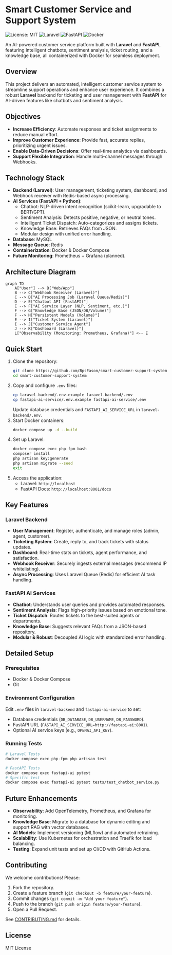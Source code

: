 # Smart Customer Service and Support System

![License: MIT](https://img.shields.io/badge/License-MIT-blue.svg)
![Laravel](https://img.shields.io/badge/Laravel-11.x-red)
![FastAPI](https://img.shields.io/badge/FastAPI-0.115-green)
![Docker](https://img.shields.io/badge/Docker-Compose-blue)

An AI-powered customer service platform built with **Laravel** and **FastAPI**, featuring intelligent chatbots, sentiment analysis, ticket routing, and a knowledge base, all containerized with Docker for seamless deployment.

## Overview
This project delivers an automated, intelligent customer service system to streamline support operations and enhance user experience. It combines a robust **Laravel** backend for ticketing and user management with **FastAPI** for AI-driven features like chatbots and sentiment analysis.

## Objectives
- **Increase Efficiency**: Automate responses and ticket assignments to reduce manual effort.
- **Improve Customer Experience**: Provide fast, accurate replies, prioritizing urgent issues.
- **Enable Data-Driven Decisions**: Offer real-time analytics via dashboards.
- **Support Flexible Integration**: Handle multi-channel messages through Webhooks.

## Technology Stack
- **Backend (Laravel)**: User management, ticketing system, dashboard, and Webhook receiver with Redis-based async processing.
- **AI Services (FastAPI + Python)**:
  - Chatbot: NLP-driven intent recognition (scikit-learn, upgradable to BERT/GPT).
  - Sentiment Analysis: Detects positive, negative, or neutral tones.
  - Intelligent Ticket Dispatch: Auto-categorizes and assigns tickets.
  - Knowledge Base: Retrieves FAQs from JSON.
  - Modular design with unified error handling.
- **Database**: MySQL
- **Message Queue**: Redis
- **Containerization**: Docker & Docker Compose
- **Future Monitoring**: Prometheus + Grafana (planned).

## Architecture Diagram
```mermaid
graph TD
    A["User"] --> B["Web/App"]
    B --> C["Webhook Receiver (Laravel)"]
    C --> D["AI Processing Job (Laravel Queue/Redis)"]
    D --> E["Chatbot API (FastAPI)"]
    E --> F["AI Service Layer (NLP, Sentiment, etc.)"]
    F --> G["Knowledge Base (JSON/DB/Volume)"]
    F --> H["Persistent Models (Volume)"]
    E --> I["Ticket System (Laravel)"]
    I --> J["Customer Service Agent"]
    J --> K["Dashboard (Laravel)"]
    L["Observability (Monitoring: Prometheus, Grafana)"] <-- E
```

## Quick Start
1. Clone the repository:
   ```bash
   git clone https://github.com/BpsEason/smart-customer-support-system.git
   cd smart-customer-support-system
   ```
2. Copy and configure `.env` files:
   ```bash
   cp laravel-backend/.env.example laravel-backend/.env
   cp fastapi-ai-service/.env.example fastapi-ai-service/.env
   ```
   Update database credentials and `FASTAPI_AI_SERVICE_URL` in `laravel-backend/.env`.
3. Start Docker containers:
   ```bash
   docker compose up -d --build
   ```
4. Set up Laravel:
   ```bash
   docker compose exec php-fpm bash
   composer install
   php artisan key:generate
   php artisan migrate --seed
   exit
   ```
5. Access the application:
   - Laravel: `http://localhost`
   - FastAPI Docs: `http://localhost:8001/docs`

## Key Features

### Laravel Backend
- **User Management**: Register, authenticate, and manage roles (admin, agent, customer).
- **Ticketing System**: Create, reply to, and track tickets with status updates.
- **Dashboard**: Real-time stats on tickets, agent performance, and satisfaction.
- **Webhook Receiver**: Securely ingests external messages (recommend IP whitelisting).
- **Async Processing**: Uses Laravel Queue (Redis) for efficient AI task handling.

### FastAPI AI Services
- **Chatbot**: Understands user queries and provides automated responses.
- **Sentiment Analysis**: Flags high-priority issues based on emotional tone.
- **Ticket Dispatch**: Routes tickets to the best-suited agents or departments.
- **Knowledge Base**: Suggests relevant FAQs from a JSON-based repository.
- **Modular & Robust**: Decoupled AI logic with standardized error handling.

## Detailed Setup
### Prerequisites
- Docker & Docker Compose
- Git

### Environment Configuration
Edit `.env` files in `laravel-backend` and `fastapi-ai-service` to set:
- Database credentials (`DB_DATABASE`, `DB_USERNAME`, `DB_PASSWORD`).
- FastAPI URL (`FASTAPI_AI_SERVICE_URL=http://fastapi-ai:8001`).
- Optional AI service keys (e.g., `OPENAI_API_KEY`).

### Running Tests
```bash
# Laravel Tests
docker compose exec php-fpm php artisan test

# FastAPI Tests
docker compose exec fastapi-ai pytest
# Specific test
docker compose exec fastapi-ai pytest tests/test_chatbot_service.py
```

## Future Enhancements
- **Observability**: Add OpenTelemetry, Prometheus, and Grafana for monitoring.
- **Knowledge Base**: Migrate to a database for dynamic editing and support RAG with vector databases.
- **AI Models**: Implement versioning (MLflow) and automated retraining.
- **Scalability**: Use Kubernetes for orchestration and Traefik for load balancing.
- **Testing**: Expand unit tests and set up CI/CD with GitHub Actions.

## Contributing
We welcome contributions! Please:
1. Fork the repository.
2. Create a feature branch (`git checkout -b feature/your-feature`).
3. Commit changes (`git commit -m "Add your feature"`).
4. Push to the branch (`git push origin feature/your-feature`).
5. Open a Pull Request.

See [CONTRIBUTING.md](CONTRIBUTING.md) for details.

## License
MIT License
